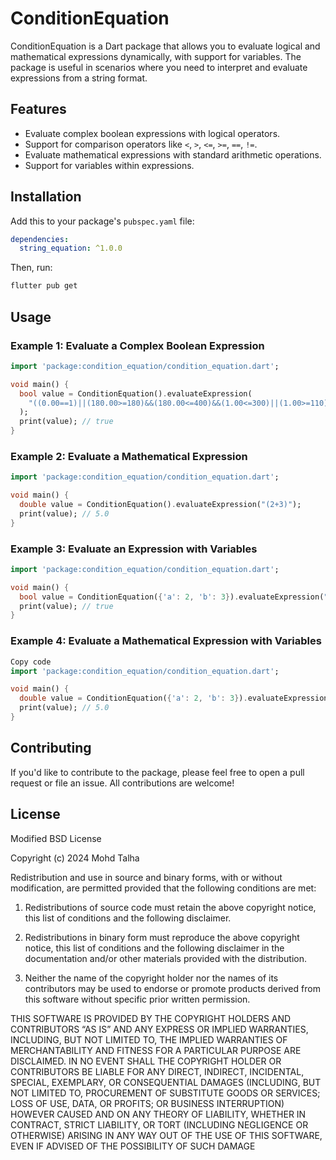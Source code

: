 # ConditionEquation

ConditionEquation is a Dart package that allows you to evaluate logical and mathematical expressions dynamically, with support for variables. The package is useful in scenarios where you need to interpret and evaluate expressions from a string format.

## Features

- Evaluate complex boolean expressions with logical operators.
- Support for comparison operators like `<`, `>`, `<=`, `>=`, `==`, `!=`.
- Evaluate mathematical expressions with standard arithmetic operations.
- Support for variables within expressions.

## Installation

Add this to your package's `pubspec.yaml` file:

```yaml
dependencies:
  string_equation: ^1.0.0
```
Then, run:

```bash
flutter pub get
```
## Usage
### Example 1: Evaluate a Complex Boolean Expression

```dart
import 'package:condition_equation/condition_equation.dart';

void main() {
  bool value = ConditionEquation().evaluateExpression(
    "((0.00==1)||(180.00>=180)&&(180.00<=400)&&(1.00<=300)||(1.00>=110)&&(1.00<=300)&&(180.00<=400))"
  );
  print(value); // true
}
```
### Example 2: Evaluate a Mathematical Expression
```dart
import 'package:condition_equation/condition_equation.dart';

void main() {
  double value = ConditionEquation().evaluateExpression("(2+3)");
  print(value); // 5.0
}
```
### Example 3: Evaluate an Expression with Variables
```dart
import 'package:condition_equation/condition_equation.dart';

void main() {
  bool value = ConditionEquation({'a': 2, 'b': 3}).evaluateExpression("(a < b)");
  print(value); // true
}
```

### Example 4: Evaluate a Mathematical Expression with Variables
```dart
Copy code
import 'package:condition_equation/condition_equation.dart';

void main() {
  double value = ConditionEquation({'a': 2, 'b': 3}).evaluateExpression("(a + b)");
  print(value); // 5.0
}
```
## Contributing
If you'd like to contribute to the package, please feel free to open a pull request or file an issue. All contributions are welcome!

## License
Modified BSD License

Copyright (c) 2024 Mohd Talha

Redistribution and use in source and binary forms, with or without modification, are permitted provided that the following conditions are met:

1. Redistributions of source code must retain the above copyright notice, this list of conditions and the following disclaimer.

2. Redistributions in binary form must reproduce the above copyright notice, this list of conditions and the following disclaimer in the documentation and/or other materials provided with the distribution.

3. Neither the name of the copyright holder nor the names of its contributors may be used to endorse or promote products derived from this software without specific prior written permission.

THIS SOFTWARE IS PROVIDED BY THE COPYRIGHT HOLDERS AND CONTRIBUTORS “AS IS” AND ANY EXPRESS OR IMPLIED WARRANTIES, INCLUDING, BUT NOT LIMITED TO, THE IMPLIED WARRANTIES OF MERCHANTABILITY AND FITNESS FOR A PARTICULAR PURPOSE ARE DISCLAIMED. IN NO EVENT SHALL THE COPYRIGHT HOLDER OR CONTRIBUTORS BE LIABLE FOR ANY DIRECT, INDIRECT, INCIDENTAL, SPECIAL, EXEMPLARY, OR CONSEQUENTIAL DAMAGES (INCLUDING, BUT NOT LIMITED TO, PROCUREMENT OF SUBSTITUTE GOODS OR SERVICES; LOSS OF USE, DATA, OR PROFITS; OR BUSINESS INTERRUPTION) HOWEVER CAUSED AND ON ANY THEORY OF LIABILITY, WHETHER IN CONTRACT, STRICT LIABILITY, OR TORT (INCLUDING NEGLIGENCE OR OTHERWISE) ARISING IN ANY WAY OUT OF THE USE OF THIS SOFTWARE, EVEN IF ADVISED OF THE POSSIBILITY OF SUCH DAMAGE
